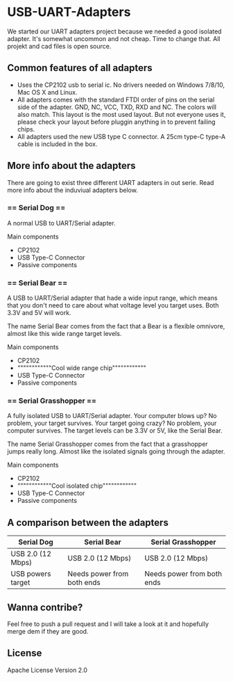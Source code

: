 # USB-UART-Adapters
We started our UART adapters project because we needed a good isolated adapter. It's somewhat uncommon and not cheap. Time to change that. All projekt and cad files is open source.

## Common features of all adapters
* Uses the CP2102 usb to serial ic. No drivers needed on Windows 7/8/10, Mac OS X and Linux.
* All adapters comes with the standard FTDI order of pins on the serial side of the adapter. GND, NC, VCC, TXD, RXD and NC. The colors will also match. This layout is the most used layout. But not everyone uses it, please check your layout before pluggin anything in to prevent failing chips.
* All adapters used the new USB type C connector. A 25cm type-C type-A cable is included in the box.

## More info about the adapters
There are going to exist three different UART adapters in out serie. Read more info about the induviual adapters below.

### == Serial Dog ==
A normal USB to UART/Serial adapter.

Main components
* CP2102
* USB Type-C Connector
* Passive components

### == Serial Bear ==
A USB to UART/Serial adapter that hade a wide input range, which means that you don't need to care about what voltage level you target uses. Both 3.3V and 5V will work.

The name Serial Bear comes from the fact that a Bear is a flexible omnivore, almost like this wide range target levels.

Main components
* CP2102
* """"""""""""Cool wide range chip""""""""""""
* USB Type-C Connector
* Passive components

### == Serial Grasshopper ==
A fully isolated USB to UART/Serial adapter. Your computer blows up? No problem, your target survives. Your target going crazy? No problem, your computer survives. The target levels can be 3.3V or 5V, like the Serial Bear.

The name Serial Grasshopper comes from the fact that a grasshopper jumps really long. Almost like the isolated signals going through the adapter.

Main components
* CP2102
* """"""""""""Cool isolated chip""""""""""""
* USB Type-C Connector
* Passive components

## A comparison between the adapters
Serial Dog | Serial Bear | Serial Grasshopper
--- | --- | ---
USB 2.0 (12 Mbps) | USB 2.0 (12 Mbps) | USB 2.0 (12 Mbps)
USB powers target | Needs power from both ends | Needs power from both ends

## Wanna contribe?
Feel free to push a pull request and I will take a look at it and hopefully merge dem if they are good.

## License
Apache License Version 2.0
